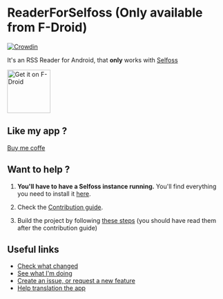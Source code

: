 # ReaderForSelfoss **(Only available from F-Droid)**

[![Crowdin](https://d322cqt584bo4o.cloudfront.net/readerforselfoss/localized.svg)](https://crowdin.com/project/readerforselfoss)

It's an RSS Reader for Android, that **only** works with [Selfoss](https://selfoss.aditu.de/)

<a href="https://f-droid.org/packages/apps.amine.bou.readerforselfoss"><img src="https://f-droid.org/badge/get-it-on.png" alt="Get it on F-Droid" height="100"></a>


## Like my app ? 

[Buy me coffe](https://www.buymeacoffee.com/aminecmi)

## Want to help ?

1. **You'll have to have a Selfoss instance running.** You'll find everything you need to install it [here](https://selfoss.aditu.de/).

2. Check the [Contribution guide](https://github.com/aminecmi/ReaderforSelfoss/blob/master/.github/CONTRIBUTING.md).

3. Build the project by following [these steps](https://github.com/aminecmi/ReaderforSelfoss/blob/master/.github/CONTRIBUTING.md#build-the-project) (you should have read them after the contribution guide)

## Useful links

- [Check what changed](https://github.com/aminecmi/ReaderforSelfoss/blob/master/CHANGELOG.md)
- [See what I'm doing](https://github.com/aminecmi/ReaderforSelfoss/projects/1)
- [Create an issue, or request a new feature](https://github.com/aminecmi/ReaderforSelfoss/issues)
- [Help translation the app](https://crowdin.com/project/readerforselfoss)
